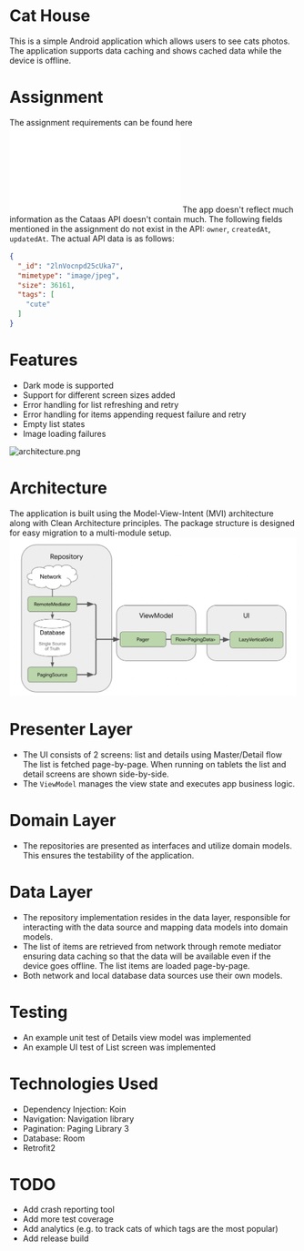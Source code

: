 # Cat House
This is a simple Android application which allows users to see cats photos. The application supports data caching and shows cached data while the device is offline.  

# Assignment
The assignment requirements can be found here
![assignment.pdf](assignment/assignment.pdf)
The app doesn't reflect much information as the Cataas API doesn't contain much. The following fields mentioned in the assignment do not exist in the API: `owner`, `createdAt`, `updatedAt`. The actual API data is as follows:
```json
{
  "_id": "2lnVocnpd25cUka7",
  "mimetype": "image/jpeg",
  "size": 36161,
  "tags": [
    "cute"
  ]
}
```

# Features
- Dark mode is supported
- Support for different screen sizes added
- Error handling for list refreshing and retry
- Error handling for items appending request failure and retry
- Empty list states
- Image loading failures

![architecture.png](screenshots/tablet.png)

# Architecture
The application is built using the Model-View-Intent (MVI) architecture along with Clean Architecture principles. The package structure is designed for easy migration to a multi-module setup.
![architecture.png](screenshots/architecture.png)

# Presenter Layer
- The UI consists of 2 screens: list and details using Master/Detail flow The list is fetched page-by-page. When running on tablets the list and detail screens are shown side-by-side.
- The `ViewModel` manages the view state and executes app business logic.

# Domain Layer
- The repositories are presented as interfaces and utilize domain models. This ensures the testability of the application.

# Data Layer
- The repository implementation resides in the data layer, responsible for interacting with the data source and mapping data models into domain models.
- The list of items are retrieved from network through remote mediator ensuring data caching so that the data will be available even if the device goes offline. The list items are loaded page-by-page. 
- Both network and local database data sources use their own models.

# Testing
- An example unit test of Details view model was implemented
- An example UI test of List screen was implemented

# Technologies Used
- Dependency Injection: Koin
- Navigation: Navigation library
- Pagination: Paging Library 3
- Database: Room
- Retrofit2

# TODO
- Add crash reporting tool
- Add more test coverage
- Add analytics (e.g. to track cats of which tags are the most popular)
- Add release build
